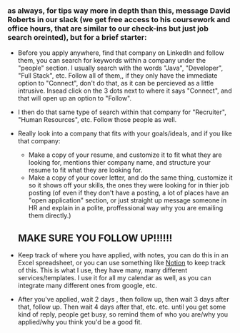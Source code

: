 ### as always, for tips way more in depth than this, message David Roberts in our slack (we get free access to his coursework and office hours, that are similar to our check-ins but just job search oreinted), but for a brief starter:

- Before you apply anywhere, find that company on LinkedIn and follow them, you can search for keywords within a company under the "people" section.  I usually search with the words "Java", "Developer", "Full Stack", etc.  Follow all of them,, if they only have the immediate option to "Connect", don't do that, as it can be percieved as a little intrusive. Insead click on the 3 dots next to where it says "Connect", and that will open up an option to "Follow".

- I then do that same type of search within that company for "Recruiter", "Human Resources", etc. Follow those people as well.

- Really look into a company that fits with your goals/ideals, and if you like that company:
    - Make a copy of your resume, and customize it to fit what they are looking for, mentions thier company name, and structure your resume to fit what they are looking for.
    - Make a copy of your cover letter, and do the same thing, customize it so it shows off your skills, the ones they were looking for in thier job posting (of even if they don't have a posting, a lot of places have an "open application" section, or just straight up message someone in HR and explain in a polite, proffessional way why you are emailing them directly.)

    ## MAKE   SURE  YOU  FOLLOW  UP!!!!!!

- Keep track of where you have applied, with notes, you can do this in an Excel spreadsheet, or you can use something like [Notion](https://www.notion.so) to keep track of this. This is what I use, they have many, many different services/templates. I use it for all my calendar as well, as you can integrate many different ones from google, etc. 

- After you've applied, wait 2 days , then follow up, then wait 3 days after that, follow up. Then wait 4 days after that, etc. etc. until you get some kind of reply, people get busy, so remind them of who you are/why you applied/why you think you'd be a good fit.